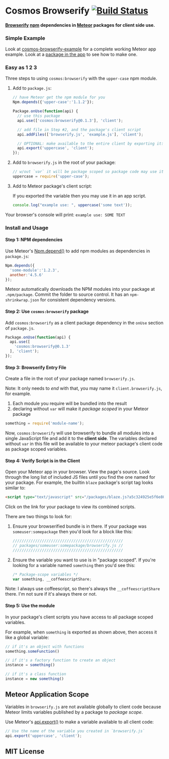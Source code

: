 # Cosmos Browserify [![Build Status](https://travis-ci.org/elidoran/cosmos-browserify.svg?branch=master)](https://travis-ci.org/elidoran/cosmos-browserify)

#### [Browserify](http://browserify.org) [npm](http://npmjs.org) dependencies in [Meteor](http://meteor.com) packages for **client side** use.

### Simple Example

Look at [cosmos-browserify-example](http://github.com/elidoran/cosmos-browserify-example)
for a complete working Meteor app example. Look at a [package in the app](http://github.com/elidoran/cosmos-browserify-example/tree/master/packages/browserify-example)
to see how to make one.

### Easy as 1 2 3

Three steps to using `cosmos:browserify` with the `upper-case` npm module.

1. Add to `package.js`:

    ```javascript
    // have Meteor get the npm module for you
    Npm.depends({'upper-case':'1.1.2'});

    Package.onUse(function(api) {
      // use this package
      api.use(['cosmos:browserify@0.1.3'], 'client');

      // add file in Step #2, and the package's client script
      api.addFiles(['browserify.js', 'example.js'], 'client');

      // OPTIONAL: make available to the entire client by exporting it:
      api.export('uppercase', 'client');
    });
    ```

2. Add to `browserify.js` in the root of your package:

    ```javascript
    // w/out `var` it will be package scoped so package code may use it
    uppercase = require('upper-case');
    ```

3. Add to Meteor package's client script:

    If you exported the variable then you may use it in an app script.

    ```javascript
    console.log("example use: ", uppercase('some text'));
    ```

Your browser's console will print: `example use: SOME TEXT`


### Install and Usage

#### Step 1: NPM dependencies

Use Meteor's [Npm.depend()](http://docs.meteor.com/#/full/Npm-depends) to add npm
modules as dependencies in `package.js`:

```javascript
Npm.depends({
  'some-module':'1.2.3',
  another:'4.5.6'
});
```

Meteor automatically downloads the NPM modules into your package
at `.npm/package`. Commit the folder to source control. It has an
`npm-shrinkwrap.json` for consistent dependency versions.

#### Step 2: Use `cosmos:browserify` package

Add `cosmos:browserify` as a client package dependency in the `onUse` section
of `package.js`.

```javascript
Package.onUse(function(api) {
  api.use([
    'cosmos:browserify@0.1.3'
  ], 'client');
});
```

#### Step 3: Browserify Entry File

Create a file in the root of your package named `browserify.js`.

Note: It only needs to *end* with that, you may name it `client.browserify.js`,
for example.

1. Each module you require will be bundled into the result
2. declaring without `var` will make it *package scoped* in your Meteor package

```javascript
something = require('module-name');
```

Now, `cosmos:browserify` will use browserify to bundle all modules into a single
JavaScript file and add it to the **client side**. The variables declared
without `var` in this file will be available to your meteor package's client
code as package scoped variables.

#### Step 4: Verify Script is in the Client

Open your Meteor app in your browser. View the page's source. Look through the
long list of included JS files until you find the one named for your package.
For example, the builtin `blaze` package's script tag looks similar to:

```html
<script type="text/javascript" src="/packages/blaze.js?a5c324925e5f6e800a4"></script>
```

Click on the link for your package to view its combined scripts.

There are two things to look for:

1. Ensure your browserified bundle is in there. If your package was
`someuser:somepackage` then you'd look for a block like this:

    ```javascript
    /////////////////////////////////////////////////
    // packages/someuser:somepackage/browserify.js //
    /////////////////////////////////////////////////
    ```

2. Ensure the variable you want to use is in "package scoped". If you're looking
for a variable named `something` then you'd see this:

    ```javascript
    /* Package-scope variables */
    var something, __coffeescriptShare;
    ```

Note: I always use coffeescript, so there's always the `__coffeescriptShare` there.
I'm not sure if it's always there or not.


#### Step 5: Use the module

In your package's client scripts you have access to all package scoped variables.

For example, when `something` is exported as shown above, then access it like
a global variable:

```javascript
// if it's an object with functions
something.someFunction()

// if it's a factory function to create an object
instance = something()

// if it's a class function
instance = new something()
```

## Meteor Application Scope

Variables in `browserify.js` are not available globally to client code because Meteor limits variables published by a package to *package scope*.

Use Meteor's [api.export()](http://docs.meteor.com/#/full/pack_export) to make a variable available to all client code:

```javascript
// Use the name of the variable you created in `browserify.js`
api.export('uppercase', 'client');
```

## MIT License
